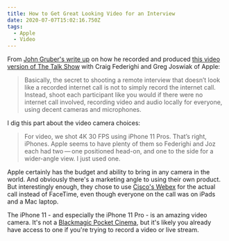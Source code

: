 ```yaml
---
title: How to Get Great Looking Video for an Interview
date: 2020-07-07T15:02:16.750Z
tags:
  - Apple
  - Video
---
```

From [John Gruber's write up](https://daringfireball.net/2020/07/how_we_shot_the_talk_show_remote) on how he recorded and produced [this video version of The Talk Show](https://www.youtube.com/watch?v=Hg9F1Qjv3iU&feature=youtu.be) with Craig Federighi and Greg Joswiak of Apple:

> Basically, the secret to shooting a remote interview that doesn’t look like a recorded internet call is not to simply record the internet call. Instead, shoot each participant like you would if there were no internet call involved, recording video and audio locally for everyone, using decent cameras and microphones.

I dig this part about the video camera choices:

> For video, we shot 4K 30 FPS using iPhone 11 Pros. That’s right, iPhones. Apple seems to have plenty of them so Federighi and Joz each had two — one positioned head-on, and one to the side for a wider-angle view. I just used one.

Apple certainly has the budget and ability to bring in any camera in the world. And obviously there's a marketing angle to using their own product. But interestingly enough, they chose to use [Cisco's Webex](https://www.webex.com/) for the actual call instead of FaceTime, even though everyone on the call was on iPads and a Mac laptop.

The iPhone 11 - and especially the iPhone 11 Pro - is an amazing video camera. It's not a [Blackmagic Pocket Cinema](https://www.blackmagicdesign.com/products/blackmagicpocketcinemacamera), but it's likely you already have access to one if you're trying to record a video or live stream.